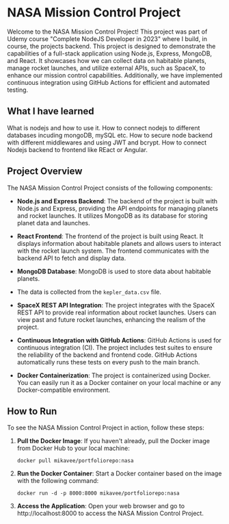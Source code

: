 # NASA Mission Control Project

Welcome to the NASA Mission Control Project! This project was part of Udemy course "Complete NodeJS Developer in 2023" where I build, in course, the projects backend. This project is designed to demonstrate the capabilities of a full-stack application using Node.js, Express, MongoDB, and React. 
It showcases how we can collect data on habitable planets, manage rocket launches, and utilize external APIs, such as SpaceX, to enhance our mission control capabilities.
Additionally, we have implemented continuous integration using GitHub Actions for efficient and automated testing.
## What I have learned
What is nodejs and how to use it.
How to connect nodejs to different databases incuding mongoDB, mySQL etc.
How to secure node backend with different middlewares and using JWT and bcrypt.
How to connect Nodejs backend to frontend like REact or Angular.

## Project Overview

The NASA Mission Control Project consists of the following components:

- **Node.js and Express Backend**: The backend of the project is built with Node.js and Express, providing the API endpoints for managing planets and rocket launches. It utilizes MongoDB as its database for storing planet data and launches.

- **React Frontend**: The frontend of the project is built using React. It displays information about habitable planets and allows users to interact with the rocket launch system. The frontend communicates with the backend API to fetch and display data.

- **MongoDB Database**: MongoDB is used to store data about habitable planets.
- The data is collected from the `kepler_data.csv` file.

- **SpaceX REST API Integration**: The project integrates with the SpaceX REST API to provide real information about rocket launches. Users can view past and future rocket launches, enhancing the realism of the project.

- **Continuous Integration with GitHub Actions**: GitHub Actions is used for continuous integration (CI). The project includes test suites to ensure the reliability of the backend and frontend code. GitHub Actions automatically runs these tests on every push to the main branch.

- **Docker Containerization**: The project is containerized using Docker. You can easily run it as a Docker container on your local machine or any Docker-compatible environment.

## How to Run

To see the NASA Mission Control Project in action, follow these steps:


1. **Pull the Docker Image**: If you haven't already, pull the Docker image from Docker Hub to your local machine:
   ```shell
   docker pull mikavee/portfoliorepo:nasa

2. **Run the Docker Container**: Start a Docker container based on the image with the following command:

   ```shell
   docker run -d -p 8000:8000 mikavee/portfoliorepo:nasa
   
3. **Access the Application**: Open your web browser and go to http://localhost:8000 to access the NASA Mission Control Project.
